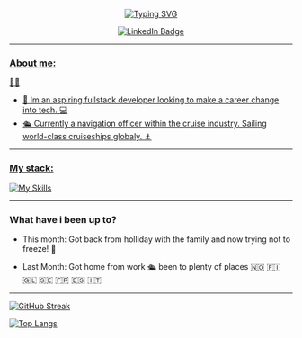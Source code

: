 <div id="header" align = "center">
 
 <a href="https://git.io/typing-svg"><img src="https://readme-typing-svg.demolab.com?font=Fira+Code&size=30&pause=1000&center=true&vCenter=true&width=500&height=100&lines=Jack+Francis;Fullstack+Developer;Experienced+team+player;Forged+at+sea" alt="Typing SVG" /></a>
  
  <div id="badges" align = "center">
    <a href="https://www.linkedin.com/in/jack-francis-6823691a2/" target="_blank">
    <img src="https://img.shields.io/badge/LinkedIn-blue?style=for-the-badge&logo=linkedin&logoColor=white" alt="LinkedIn Badge"/>
  </div>
<img src="https://komarev.com/ghpvc/?username=JFrancis23&style=flat-square&color=blue" alt=""/>
</div>

---
 ### About me:
  :man_technologist:
  - 🌱 Im an aspiring fullstack developer looking to make a career change into tech. 💻
  - 🛳️ Currently a navigation officer within the cruise industry. Sailing world-class cruiseships globaly. ⚓
  
  
---
### My stack:

[![My Skills](https://skillicons.dev/icons?i=html,css,js,python)](https://skillicons.dev)
  
---
### What have i been up to?
  
  - This month: 
    Got back from holliday with the family and now trying not to freeze! 🥶
  
  - Last Month: 
    Got home from work 🛳️ been to plenty of places 🇳🇴 🇫🇮 🇬🇱 🇸🇪 🇫🇷 🇪🇸 🇮🇹
  
---

[![GitHub Streak](http://github-readme-streak-stats.herokuapp.com?user=JFrancis23&theme=dark&background=696969)](https://git.io/streak-stats)
  
[![Top Langs](https://github-readme-stats.vercel.app/api/top-langs/?username=JFrancis23)](https://github.com/anuraghazra/github-readme-stats)
